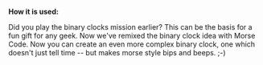 **How it is used:**

Did you play the binary clocks mission earlier?
This can be the basis for a fun gift for any geek.
Now we've remixed the binary clock idea with Morse Code.
Now you can create an even more complex binary clock, one which doesn't just tell time -- 
but makes morse style bips and beeps. ;-)   
